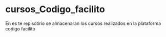 # cursos_Codigo_facilito
En es te repisotirio se almacenaran los cursos realizados en la plataforma codigo facilito
